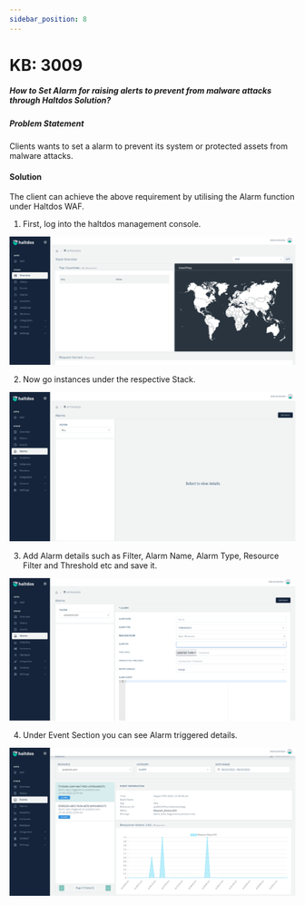 ```yaml
---
sidebar_position: 8
---
```


# KB: 3009

##### How to Set Alarm for raising alerts to prevent from malware attacks through Haltdos Solution?

##### Problem Statement

Clients wants to set a alarm to prevent its system or protected assets from malware attacks.

#### Solution

The client can achieve the above requirement by utilising the Alarm function under Haltdos WAF.

1. First, log into the haltdos management console.

![alarm](/img/platform/v6/kb/alarm1.png)

2. Now go instances under the respective Stack.

![alarm](/img/platform/v6/kb/alarm2.png)

3. Add Alarm details such as Filter, Alarm Name, Alarm Type, Resource Filter and Threshold etc and save it.

![alarm](/img/platform/v6/kb/alarm3.png)

4. Under Event Section  you can see Alarm triggered details.

![alarm](/img/platform/v6/kb/alarm4.png)

